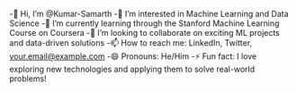 -👋 Hi, I’m @Kumar-Samarth
-👀 I’m interested in Machine Learning and Data Science
-🌱 I’m currently learning through the Stanford Machine Learning Course on Coursera
-💞️ I’m looking to collaborate on exciting ML projects and data-driven solutions
-📫 How to reach me: LinkedIn, Twitter, your.email@example.com
-😄 Pronouns: He/Him
-⚡ Fun fact: I love exploring new technologies and applying them to solve real-world problems!
<!---
Kumar-Samarth/Kumar-Samarth is a ✨ special ✨ repository because its `README.md` (this file) appears on your GitHub profile.
You can click the Preview link to take a look at your changes.
--->

